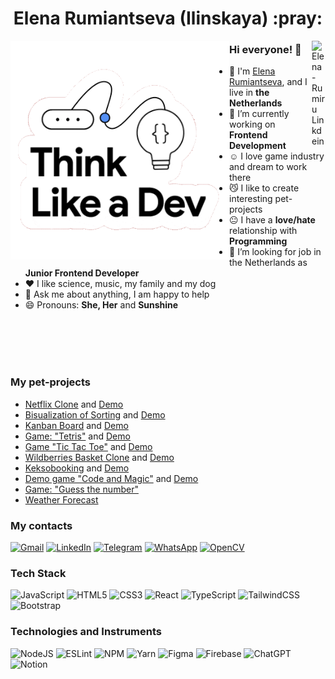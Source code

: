 
<div align='center'><h1> Elena Rumiantseva (Ilinskaya) :pray:</h1></div>
<div align="center">

</div>

<img src='https://github.com/ElenaRumiru/elenarumiru/blob/main/assets/giphy.gif' align='left' height="350px">


<a href="https://www.linkedin.com/in/elena-rumiru/" target="_blank" rel="nofollow"><img align="right" alt="Elena-Rumiru Linkdein" width="22px" src="https://img.icons8.com/color/48/000000/linkedin-2--v2.png" /></a>

### Hi everyone! 👋  

- :school: I'm [Elena Rumiantseva](https://github.com/ElenaRumiru), and I live in **the Netherlands**
- 🔭 I’m currently working on  **Frontend Development**
- :relaxed: I love game industry and dream to work there
- :smirk_cat: I like to create interesting pet-projects
- :neutral_face: I have a **love/hate** relationship with **Programming**
- :eyes: I’m looking for job in the Netherlands as **Junior Frontend Developer**
- :heart: I like science, music, my family and my dog
- 💬 Ask me about anything, I am happy to help
- 😄 Pronouns: **She, Her** and **Sunshine**

<br><br>
<br><br>


### My pet-projects
- [Netflix Clone](https://github.com/ElenaRumiru/netflix-clone) and [Demo](https://netflix-clone-83226.web.app/)
- [Bisualization of Sorting](https://github.com/ElenaRumiru/Visualization-of-Sorting) and [Demo](https://elenarumiru.github.io/Visualization-of-Sorting/)
- [Kanban Board](https://github.com/ElenaRumiru/Kanban-board) and [Demo](https://elenarumiru.github.io/Kanban-board/)
- [Game: "Tetris"](https://github.com/ElenaRumiru/Tetris-game) and [Demo](https://elenarumiru.github.io/Tetris-game/)
- [Game "Tic Tac Toe"](https://github.com/ElenaRumiru/Tic-Tac-Toe-game) and [Demo](https://elenarumiru.github.io/Tic-Tac-Toe-game/)
- [Wildberries Basket Clone](https://github.com/ElenaRumiru/Wildberries-clone) and [Demo](https://elenarumiru.github.io/Wildberries-clone/)
- [Keksobooking](https://github.com/ElenaRumiru/Keksobooking) and [Demo](https://elenarumiru.github.io/Keksobooking/)
- [Demo game "Code and Magic"](https://github.com/ElenaRumiru/Code-and-magic) and [Demo](https://elenarumiru.github.io/Code-and-magic/)
- [Game: "Guess the number"](https://github.com/ElenaRumiru/Guess-the-number)
- [Weather Forecast](https://github.com/ElenaRumiru/Weather-react-app) 



### My contacts

[![Gmail](https://img.shields.io/badge/Gmail-D14836?style=for-the-badge&logo=gmail&logoColor=white)](mailto:elenarumiru@gmail.com)
[![LinkedIn](https://img.shields.io/badge/linkedin-%230077B5.svg?style=for-the-badge&logo=linkedin&logoColor=white)](https://www.linkedin.com/in/elena-rumiru/)
[![Telegram](https://img.shields.io/badge/Telegram-2CA5E0?style=for-the-badge&logo=telegram&logoColor=white)](https://t.me/elenarumiru)
[![WhatsApp](https://img.shields.io/badge/WhatsApp-25D366?style=for-the-badge&logo=whatsapp&logoColor=white)](https://wa.me/79522928060)
[![OpenCV](https://img.shields.io/badge/opencv-%23white.svg?style=for-the-badge&logo=opencv&logoColor=white)](https://github.com/ElenaRumiru)

### Tech Stack

![JavaScript](https://img.shields.io/badge/javascript-%23323330.svg?style=for-the-badge&logo=javascript&logoColor=%23F7DF1E)
![HTML5](https://img.shields.io/badge/html5-%23E34F26.svg?style=for-the-badge&logo=html5&logoColor=white)
![CSS3](https://img.shields.io/badge/css3-%231572B6.svg?style=for-the-badge&logo=css3&logoColor=white)
![React](https://img.shields.io/badge/react-%2320232a.svg?style=for-the-badge&logo=react&logoColor=%2361DAFB)
![TypeScript](https://img.shields.io/badge/typescript-%23007ACC.svg?style=for-the-badge&logo=typescript&logoColor=white)
![TailwindCSS](https://img.shields.io/badge/tailwindcss-%2338B2AC.svg?style=for-the-badge&logo=tailwind-css&logoColor=white)
![Bootstrap](https://img.shields.io/badge/bootstrap-%238511FA.svg?style=for-the-badge&logo=bootstrap&logoColor=white)

### Technologies and Instruments

![NodeJS](https://img.shields.io/badge/node.js-6DA55F?style=for-the-badge&logo=node.js&logoColor=white)
![ESLint](https://img.shields.io/badge/ESLint-4B3263?style=for-the-badge&logo=eslint&logoColor=white)
![NPM](https://img.shields.io/badge/NPM-%23CB3837.svg?style=for-the-badge&logo=npm&logoColor=white)
![Yarn](https://img.shields.io/badge/yarn-%232C8EBB.svg?style=for-the-badge&logo=yarn&logoColor=white)
![Figma](https://img.shields.io/badge/figma-%23F24E1E.svg?style=for-the-badge&logo=figma&logoColor=white)
![Firebase](https://img.shields.io/badge/firebase-a08021?style=for-the-badge&logo=firebase&logoColor=ffcd34)
![ChatGPT](https://img.shields.io/badge/chatGPT-74aa9c?style=for-the-badge&logo=openai&logoColor=white)
![Notion](https://img.shields.io/badge/Notion-%23000000.svg?style=for-the-badge&logo=notion&logoColor=white)

<!--
**ElenaRumiru/elenarumiru** is a ✨ _special_ ✨ repository because its `README.md` (this file) appears on your GitHub profile.

Here are some ideas to get you started:

- 🔭 I’m currently working on ...
- 🌱 I’m currently learning ...
- 👯 I’m looking to collaborate on ...
- 🤔 I’m looking for help with ...
- 💬 Ask me about ...
- 📫 How to reach me: ...
- 😄 Pronouns: ...
- ⚡ Fun fact: ...
-->
